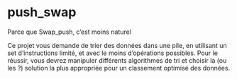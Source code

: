 # push_swap
Parce que Swap_push, c’est moins naturel

Ce projet vous demande de trier des données dans une pile, en utilisant un set
d’instructions limité, et avec le moins d’opérations possibles. Pour le réussir, vous
devrez manipuler différents algorithmes de tri et choisir la (ou les ?) solution la plus
appropriée pour un classement optimisé des données.
